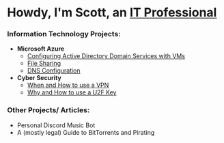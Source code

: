 <h1>Howdy, I'm Scott, an <a href="https://linkedin.com/in/scott-garcia-calvillo-b28955265/">IT Professional</a></h1>

### Information Technology Projects:

- **Microsoft Azure**
  - [Configuring Active Directory Domain Services with VMs](https://github.com/Cham0i/AD-creation-Azure)
  - [File Sharing](https://github.com/Cham0i/AD-File-Sharing)
  - [DNS Configuration](https://github.com/Cham0i/Understanding-DNS)
- **Cyber Security**
  - [When and How to use a VPN]()
  - [Why and How to use a U2F Key]()

### Other Projects/ Articles:
- Personal Discord Music Bot
- A (mostly legal) Guide to BitTorrents and Pirating
